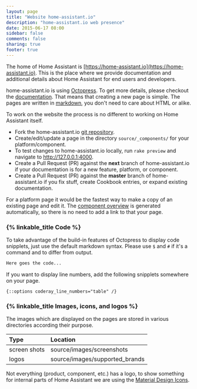```yaml
---
layout: page
title: "Website home-assistant.io"
description: "home-assistant.io web presence"
date: 2015-06-17 08:00
sidebar: false
comments: false
sharing: true
footer: true
---
```


The home of Home Assistant is [https://home-assistant.io](https://home-assistant.io). This is the place where we provide documentation and additional details about Home Assistant for end users and developers. 

home-assistant.io is using [Octopress](http://octopress.org/). To get more details, please checkout the [documentation](http://octopress.org/docs/). That means that creating a new page is simple. The pages are written in [markdown](http://daringfireball.net/projects/markdown/), you don't need to care about HTML or alike.

To work on the website the process is no different to working on Home Assistant itself.

- Fork the home-assistant.io [git repository](https://github.com/balloob/home-assistant.io).
- Create/edit/update a page in the directory `source/_components/` for your platform/component. 
- To test changes to home-assistant.io locally, run ``rake preview`` and navigate to http://127.0.0.1:4000.
- Create a Pull Request (PR) against the **next** branch of home-assistant.io if your documentation is for a new feature, platform, or component.
- Create a Pull Request (PR) against the **master** branch of home-assistant.io if you fix stuff, create Cookbook entries, or expand existing documentation.

For a platform page it would be the fastest way to make a copy of an existing page and edit it. The [component overview](/components/) is generated automatically, so there is no need to add a link to that your page.

### {% linkable_title Code %}
To take advantage of the build-in features of Octopress to display code snipplets, just use the default markdown syntax. Please use `$` and `#` if it's a command and to differ from output.

```bash
Here goes the code...
```

If you want to display line numbers, add the following snipplets somewhere on your page. 

```
{::options coderay_line_numbers="table" /}
```

### {% linkable_title Images, icons, and logos %}
The images which are displayed on the pages are stored in various directories according their purpose. 

| Type         | Location                                      |
| :----------- |:----------------------------------------------|
| screen shots | source/images/screenshots                     |
| logos        | source/images/supported_brands                |

Not everything (product, component, etc.) has a logo, to show something for internal parts of Home Assistant we are using the [Material Design Icons](https://materialdesignicons.com/). 


